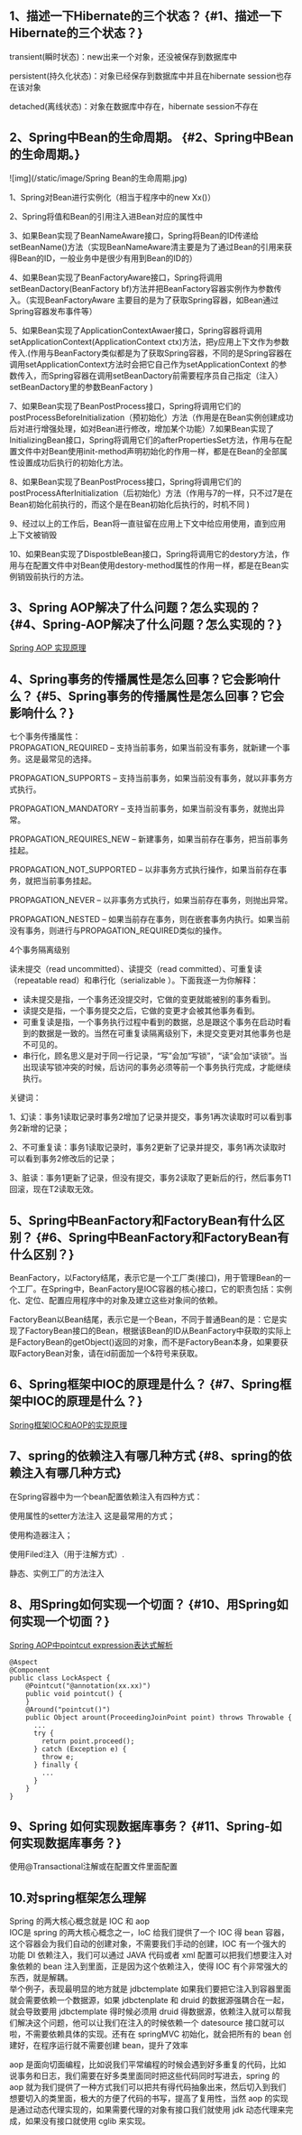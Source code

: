 ## 1、描述一下Hibernate的三个状态？ {#1、描述一下Hibernate的三个状态？}

transient\(瞬时状态\)：new出来一个对象，还没被保存到数据库中

persistent\(持久化状态\)：对象已经保存到数据库中并且在hibernate session也存在该对象

detached\(离线状态\)：对象在数据库中存在，hibernate session不存在

## 2、Spring中Bean的生命周期。 {#2、Spring中Bean的生命周期。}

![img](/static/image/Spring Bean的生命周期.jpg)

1、Spring对Bean进行实例化（相当于程序中的new Xx\(\)）

2、Spring将值和Bean的引用注入进Bean对应的属性中

3、如果Bean实现了BeanNameAware接口，Spring将Bean的ID传递给setBeanName\(\)方法（实现BeanNameAware清主要是为了通过Bean的引用来获得Bean的ID，一般业务中是很少有用到Bean的ID的）

4、如果Bean实现了BeanFactoryAware接口，Spring将调用setBeanDactory\(BeanFactory bf\)方法并把BeanFactory容器实例作为参数传入。（实现BeanFactoryAware 主要目的是为了获取Spring容器，如Bean通过Spring容器发布事件等）

5、如果Bean实现了ApplicationContextAwaer接口，Spring容器将调用setApplicationContext\(ApplicationContext ctx\)方法，把y应用上下文作为参数传入.\(作用与BeanFactory类似都是为了获取Spring容器，不同的是Spring容器在调用setApplicationContext方法时会把它自己作为setApplicationContext 的参数传入，而Spring容器在调用setBeanDactory前需要程序员自己指定（注入）setBeanDactory里的参数BeanFactory \)

7、如果Bean实现了BeanPostProcess接口，Spring将调用它们的postProcessBeforeInitialization（预初始化）方法（作用是在Bean实例创建成功后对进行增强处理，如对Bean进行修改，增加某个功能）7.如果Bean实现了InitializingBean接口，Spring将调用它们的afterPropertiesSet方法，作用与在配置文件中对Bean使用init-method声明初始化的作用一样，都是在Bean的全部属性设置成功后执行的初始化方法。

8、如果Bean实现了BeanPostProcess接口，Spring将调用它们的postProcessAfterInitialization（后初始化）方法（作用与7的一样，只不过7是在Bean初始化前执行的，而这个是在Bean初始化后执行的，时机不同 \)

9、经过以上的工作后，Bean将一直驻留在应用上下文中给应用使用，直到应用上下文被销毁

10、如果Bean实现了DispostbleBean接口，Spring将调用它的destory方法，作用与在配置文件中对Bean使用destory-method属性的作用一样，都是在Bean实例销毁前执行的方法。

## 3、Spring AOP解决了什么问题？怎么实现的？ {#4、Spring-AOP解决了什么问题？怎么实现的？}

[Spring AOP 实现原理](http://blog.csdn.net/moreevan/article/details/11977115/)

## 4、Spring事务的传播属性是怎么回事？它会影响什么？ {#5、Spring事务的传播属性是怎么回事？它会影响什么？}

七个事务传播属性：  
PROPAGATION\_REQUIRED – 支持当前事务，如果当前没有事务，就新建一个事务。这是最常见的选择。

PROPAGATION\_SUPPORTS – 支持当前事务，如果当前没有事务，就以非事务方式执行。

PROPAGATION\_MANDATORY – 支持当前事务，如果当前没有事务，就抛出异常。

PROPAGATION\_REQUIRES\_NEW – 新建事务，如果当前存在事务，把当前事务挂起。

PROPAGATION\_NOT\_SUPPORTED – 以非事务方式执行操作，如果当前存在事务，就把当前事务挂起。

PROPAGATION\_NEVER – 以非事务方式执行，如果当前存在事务，则抛出异常。

PROPAGATION\_NESTED – 如果当前存在事务，则在嵌套事务内执行。如果当前没有事务，则进行与PROPAGATION\_REQUIRED类似的操作。

4个事务隔离级别

读未提交（read uncommitted）、读提交（read committed）、可重复读（repeatable read）和串行化（serializable ）。下面我逐一为你解释：

* 读未提交是指，一个事务还没提交时，它做的变更就能被别的事务看到。
* 读提交是指，一个事务提交之后，它做的变更才会被其他事务看到。
* 可重复读是指，一个事务执行过程中看到的数据，总是跟这个事务在启动时看到的数据是一致的。当然在可重复读隔离级别下，未提交变更对其他事务也是不可见的。
* 串行化，顾名思义是对于同一行记录，“写”会加“写锁”，“读”会加“读锁”。当出现读写锁冲突的时候，后访问的事务必须等前一个事务执行完成，才能继续执行。

关键词：

1、幻读：事务1读取记录时事务2增加了记录并提交，事务1再次读取时可以看到事务2新增的记录；

2、不可重复读：事务1读取记录时，事务2更新了记录并提交，事务1再次读取时可以看到事务2修改后的记录；

3、脏读：事务1更新了记录，但没有提交，事务2读取了更新后的行，然后事务T1回滚，现在T2读取无效。

## 5、Spring中BeanFactory和FactoryBean有什么区别？ {#6、Spring中BeanFactory和FactoryBean有什么区别？}

BeanFactory，以Factory结尾，表示它是一个工厂类\(接口\)，用于管理Bean的一个工厂。在Spring中，BeanFactory是IOC容器的核心接口，它的职责包括：实例化、定位、配置应用程序中的对象及建立这些对象间的依赖。

FactoryBean以Bean结尾，表示它是一个Bean，不同于普通Bean的是：它是实现了FactoryBean接口的Bean，根据该Bean的ID从BeanFactory中获取的实际上是FactoryBean的getObject\(\)返回的对象，而不是FactoryBean本身，如果要获取FactoryBean对象，请在id前面加一个&符号来获取。

## 6、Spring框架中IOC的原理是什么？ {#7、Spring框架中IOC的原理是什么？}

[Spring框架IOC和AOP的实现原理](https://www.cnblogs.com/cyhzzu/p/6644981.html)

## 7、spring的依赖注入有哪几种方式 {#8、spring的依赖注入有哪几种方式}

在Spring容器中为一个bean配置依赖注入有四种方式：

使用属性的setter方法注入 这是最常用的方式；

使用构造器注入；

使用Filed注入（用于注解方式）.

静态、实例工厂的方法注入

## 8、用Spring如何实现一个切面？ {#10、用Spring如何实现一个切面？}

[Spring AOP中pointcut expression表达式解析](http://blog.csdn.net/kkdelta/article/details/7441829)

```
@Aspect
@Component
public class LockAspect {
    @Pointcut("@annotation(xx.xx)")
    public void pointcut() {
    }
    @Around("pointcut()")
    public Object arount(ProceedingJoinPoint point) throws Throwable {
      ...
      try {
        return point.proceed();
      } catch (Exception e) {
        throw e;
      } finally {
        ...
      }
    }
}
```

## 9、Spring 如何实现数据库事务？ {#11、Spring-如何实现数据库事务？}

使用@Transactional注解或在配置文件里面配置

## 10.对spring框架怎么理解

Spring 的两大核心概念就是 IOC 和 aop​  
IOC​是 spring 的两大核心概念之一，IoC 给我们提供了一个 IOC 得 bean 容器，这个容器会为我们自动的创建对象，不需要我们手动的创建，IOC 有一个强大的功能 DI 依赖注入，我们可以通过 JAVA 代码或者 xml 配置可以把我们想要注入对象依赖的 bean 注入到里面，正是因为这个依赖注入，使得 IOC 有个非常强大的东西，就是解耦。  
举个例子，表现最明显的地方就是 jdbctemplate 如果我们要把它注入到容器里面就会需要依赖一个数据源，如果 jdbctenplate 和 druid 的数据源强耦合在一起，就会导致要用 jdbctemplate 得时候必须用 druid 得数据源，依赖注入就可以帮我们解决这个问题，他可以让我们在注入的时候依赖一个 datesource 接口就可以啦，不需要依赖具体的实现。还有在 springMVC 初始化，就会把所有的 bean 创建好，在程序运行就不需要创建 bean，提升了效率

aop 是面向切面编程，比如说我们平常编程的时候会遇到好多重复的代码，比如说事务和日志，我们需要在好多类里面同时把这些代码同时写进去，spring 的 aop 就为我们提供了一种方式我们可以把共有得代码抽象出来，然后切入到我们想要切入的类里面，极大的方便了代码的书写，提高了复用性，当然 aop 的实现是通过动态代理实现的，如果需要代理的对象有接口我们就使用 jdk 动态代理来完成，如果没有接口就使用 cglib 来实现。

